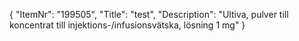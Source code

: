 {
  "ItemNr": "199505",
  "Title": "test",
  "Description": "Ultiva, pulver till koncentrat till injektions-/infusionsvätska, lösning 1 mg"
}